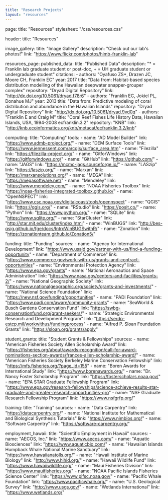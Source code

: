 ```yaml
---
title: "Research Projects"
layout: "resources"
---
```

page:
  title: "Resources"
  stylesheet: "/css/resources.css"

header:
  title: "Resources"

image_gallery:
  title: "Image Gallery"
  description: "Check out our lab's photos!"
  link: "https://www.flickr.com/photos/himb-franklin-lab"

resources_page:
  published_data:
    title: "Published Data"
    description: "* = Franklin lab graduate student or post-doc, + = UH graduate student or undergraduate student"
    citations:
      - authors: "Oyafuso ZS*, Drazen JC, Moore CH, Franklin EC"
        year: 2017
        title: "Data from: Habitat-based species distribution modelling of the Hawaiian deepwater snapper-grouper complex"
        repository: "Dryad Digital Repository"
        link: "http://dx.doi.org/10.5061/dryad.f78r6"
      - authors: "Franklin EC, Jokiel PL, Donahue MJ"
        year: 2013
        title: "Data from: Predictive modeling of coral distribution and abundance in the Hawaiian Islands"
        repository: "Dryad Digital Repository"
        link: "http://dx.doi.org/10.5061/dryad.9vd0q"
      - authors: "Franklin E and Craig M"
        title: "Coral Reef Fishes Life History Data, Hawaiian Islands, USA, 1994-2008 ecfranklin.3.2"
        repository: "KNB"
        link: "http://knb.ecoinformatics.org/knb/metacat/ecfranklin.3.2/knb"

  computing:
    title: "Computing"
    tools:
      - name: "AD Model Builder"
        link: "https://www.admb-project.org/"
      - name: "DEM Surface Tools"
        link: "https://www.jennessent.com/arcgis/surface_area.htm"
      - name: "Filezilla"
        link: "https://filezilla-project.org/"
      - name: "GitforWindows"
        link: "https://gitforwindows.org/"
      - name: "GitHub"
        link: "https://github.com/"
      - name: "JAGS"
        link: "https://mcmc-jags.sourceforge.io/"
      - name: "LASzip"
        link: "https://laszip.org/"
      - name: "Marxan"
        link: "https://marxansolutions.org/"
      - name: "MEGA"
        link: "https://megasoftware.net/"
      - name: "Mendeley"
        link: "https://www.mendeley.com/"
      - name: "NOAA Fisheries Toolbox"
        link: "https://noaa-fisheries-integrated-toolbox.github.io/"
      - name: "OpenNSPECT"
        link: "https://www.csc.noaa.gov/digitalcoast/tools/opennspect"
      - name: "QGIS"
        link: "https://qgis.org/"
      - name: "RStudio"
        link: "https://posit.co/"
      - name: "Python"
        link: "https://www.python.org/"
      - name: "SQLite"
        link: "https://www.sqlite.org/"
      - name: "StarCluster"
        link: "http://star.mit.edu/cluster/index.html"
      - name: "WinBUGS"
        link: "http://bes-qsig.github.io/fge/docs/IntroWinBUGSwithR/"
      - name: "Zonation"
        link: "https://zonationteam.github.io/Zonation5/"

  funding:
    title: "Funding"
    sources:
      - name: "Agency for International Development"
        link: "https://www.usaid.gov/partner-with-us/find-a-funding-opportunity"
      - name: "Department of Commerce"
        link: "https://www.commerce.gov/work-with-us/grants-and-contract-opportunities"
      - name: "Environmental Protection Agency"
        link: "https://www.epa.gov/grants"
      - name: "National Aeronautics and Space Administration"
        link: "https://www.nasa.gov/centers-and-facilities/grants-2/"
      - name: "National Geographic Society"
        link: "https://www.nationalgeographic.org/society/grants-and-investments/"
      - name: "National Science Foundation"
        link: "https://new.nsf.gov/funding/opportunities"
      - name: "PADI Foundation"
        link: "https://www.padi.com/aware/community-grants"
      - name: "SeaWorld & Busch Gardens Conservation Fund"
        link: "https://swbg-conservationfund.org/grant-seekers/"
      - name: "Strategic Environmental Research and Development Program"
        link: "https://serdp-estcp.mil/workwithus/fundingprocess"
      - name: "Alfred P. Sloan Foundation Grants"
        link: "https://sloan.org/grants/apply"

  student_grants:
    title: "Student Grants & Fellowships"
    sources:
      - name: "American Fisheries Society Allen Scholarship Award"
        link: "https://fisheries.org/about/awards-recognition/call-for-award-nominations-section-awards/frances-allen-scholarship-award/"
      - name: "American Fisheries Society Berkeley Marine Conservation Fellowship"
        link: "https://mfs.fisheries.org/?page_id=155"
      - name: "Boren Awards for International Study"
        link: "https://www.borenawards.org/"
      - name: "Dr. Nancy Foster Scholarship Program"
        link: "https://fosterscholars.noaa.gov/"
      - name: "EPA STAR Graduate Fellowship Program"
        link: "https://www.epa.gov/research-fellowships/science-achieve-results-star-graduate-and-greater-research-opportunities-gro"
      - name: "NSF Graduate Research Fellowship Program"
        link: "https://www.nsfgrfp.org/"

  training:
    title: "Training"
    sources:
      - name: "Data Carpentry"
        link: "https://datacarpentry.org/"
      - name: "National Institute for Mathematical and Biological Synthesis Tutorials"
        link: "https://www.nimbios.org/"
      - name: "Software Carpentry"
        link: "https://software-carpentry.org/"

  employment_hawaii:
    title: "Scientific Employment in Hawaii"
    sources:
      - name: "AECOS, Inc."
        link: "https://www.aecos.com/"
      - name: "Aquatic Biosciences"
        link: "https://www.aquaticbio.com/"
      - name: "Hawaiian Islands Humpback Whale National Marine Sanctuary"
        link: "https://www.hawaiianatolls.org/"
      - name: "Hawaii Institute of Marine Biology"
        link: "http://www.hihid.org/"
      - name: "Hawaii Wildlife Fund"
        link: "https://www.hawaiiwildlife.org/"
      - name: "Maui Fisheries Division"
        link: "https://www.mauifisheries.org/"
      - name: "NOAA Pacific Islands Fisheries Science Center"
        link: "https://www.pifsc.noaa.gov/"
      - name: "Pacific Whale Foundation"
        link: "https://www.pacificwhale.org/"
      - name: "U.S. Geological Survey"
        link: "http://www.usgs.gov/"
      - name: "Wetlands International"
        link: "https://www.wetlands.org/"

